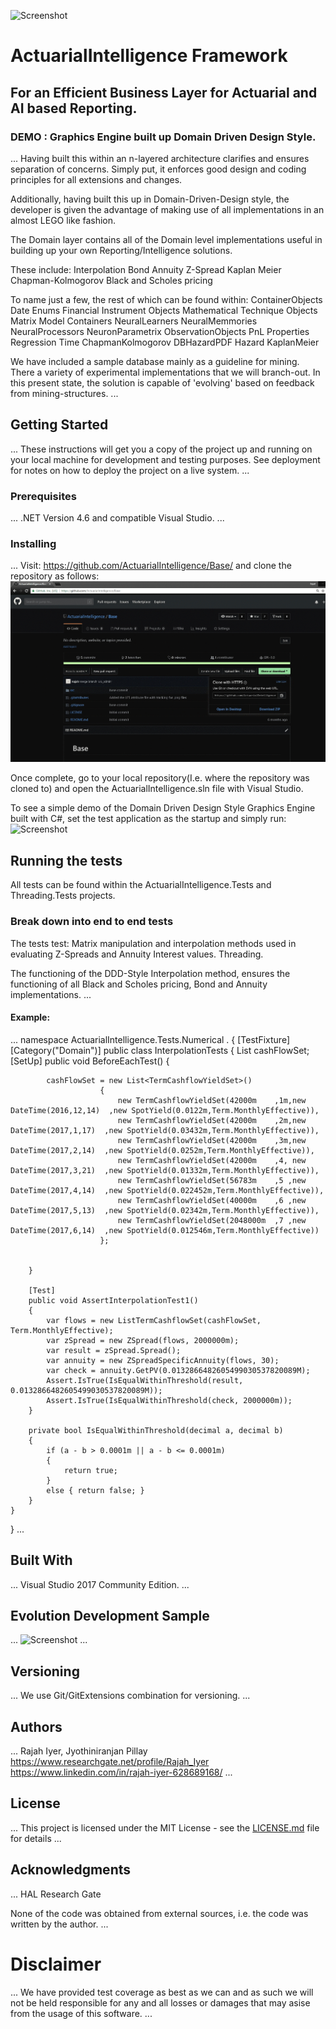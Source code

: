![Screenshot](Ai.png)
# ActuarialIntelligence Framework 
## For an Efficient Business Layer for Actuarial and AI based Reporting.
### DEMO : Graphics Engine built up Domain Driven Design Style. 
...
Having built this within an n-layered architecture clarifies and ensures separation of concerns. Simply put, it enforces 
good design and coding principles for all extensions and changes.

Additionally, having built this up in Domain-Driven-Design style, the developer is given the advantage of making use of 
all implementations in an almost LEGO like fashion.   

The Domain layer contains all of the Domain level implementations useful in building up your own Reporting/Intelligence 
solutions. 

These include: 
	Interpolation 
	Bond
	Annuity
	Z-Spread
	Kaplan Meier
	Chapman-Kolmogorov
	Black and Scholes pricing
	
To name just a few, the rest of which can be found within:
	ContainerObjects
	Date
	Enums
	Financial Instrument Objects
	Mathematical Technique Objects
	Matrix
	Model Containers
	NeuralLearners
	NeuralMemmories
	NeuralProcessors
	NeuronParametrix
	ObservationObjects
	PnL
	Properties
	Regression
	Time
	ChapmanKolmogorov
	DBHazardPDF
	Hazard
	KaplanMeier

We have included a sample database mainly as a guideline for mining.
There a variety of experimental implementations that we will branch-out.
In this present state, the solution is capable of 'evolving' based on feedback from mining-structures. 
...
	

## Getting Started
...
These instructions will get you a copy of the project up and running on your local machine for development and testing purposes. See deployment for notes on how to deploy the project on a live system.
...

### Prerequisites
...
.NET Version 4.6 and compatible Visual Studio.
...
### Installing
...
Visit: https://github.com/ActuarialIntelligence/Base/ and clone the repository as follows:
![Screenshot](Clone.gif)

Once complete, go to your local repository(I.e. where the repository was cloned to) and open the ActuarialIntelligence.sln 
file with Visual Studio.

To see a simple demo of the Domain Driven Design Style Graphics Engine built with C#, set the test application as the startup and simply run:   
![Screenshot](AppStarting.gif)

## Running the tests

All tests can be found within the ActuarialIntelligence.Tests and Threading.Tests projects. 

### Break down into end to end tests

The tests test:
Matrix manipulation and interpolation methods used in evaluating Z-Spreads and Annuity Interest values.
Threading.

The functioning of the DDD-Style Interpolation method, ensures the functioning of all Black and Scholes pricing, 
Bond and Annuity implementations.
 ...
#### Example:
...
namespace ActuarialIntelligence.Tests.Numerical																								.
{
    [TestFixture]
    [Category("Domain")]
    public class InterpolationTests
    {
        List<TermCashflowYieldSet> cashFlowSet;
        [SetUp]
        public void BeforeEachTest()
        {

            cashFlowSet = new List<TermCashflowYieldSet>()
                        {
                            new TermCashflowYieldSet(42000m    ,1m,new DateTime(2016,12,14)  ,new SpotYield(0.0122m,Term.MonthlyEffective)),
                            new TermCashflowYieldSet(42000m    ,2m,new DateTime(2017,1,17)  ,new SpotYield(0.03432m,Term.MonthlyEffective)),
                            new TermCashflowYieldSet(42000m    ,3m,new DateTime(2017,2,14)  ,new SpotYield(0.0252m,Term.MonthlyEffective)),
                            new TermCashflowYieldSet(42000m    ,4, new DateTime(2017,3,21)  ,new SpotYield(0.01332m,Term.MonthlyEffective)),
                            new TermCashflowYieldSet(56783m    ,5 ,new DateTime(2017,4,14)  ,new SpotYield(0.022452m,Term.MonthlyEffective)),
                            new TermCashflowYieldSet(40000m    ,6 ,new DateTime(2017,5,13)  ,new SpotYield(0.02342m,Term.MonthlyEffective)),
                            new TermCashflowYieldSet(2048000m  ,7 ,new DateTime(2017,6,14)  ,new SpotYield(0.012546m,Term.MonthlyEffective))
                        };


        }

        [Test]
        public void AssertInterpolationTest1()
        {
            var flows = new ListTermCashflowSet(cashFlowSet, Term.MonthlyEffective);
            var zSpread = new ZSpread(flows, 2000000m);
            var result = zSpread.Spread();
            var annuity = new ZSpreadSpecificAnnuity(flows, 30);
            var check = annuity.GetPV(0.0132866482605499030537820089M);
            Assert.IsTrue(IsEqualWithinThreshold(result, 0.0132866482605499030537820089M));
            Assert.IsTrue(IsEqualWithinThreshold(check, 2000000m));
        }

        private bool IsEqualWithinThreshold(decimal a, decimal b)
        {
            if (a - b > 0.0001m || a - b <= 0.0001m)
            {
                return true;
            }
            else { return false; }
        }
    }
}
...

## Built With
...
Visual Studio 2017 Community Edition.
...
## Evolution Development Sample
...
![Screenshot](AI.gif)
...
## Versioning
...
We use Git/GitExtensions combination for versioning.
...
## Authors
...
Rajah Iyer, Jyothiniranjan Pillay
https://www.researchgate.net/profile/Rajah_Iyer
https://www.linkedin.com/in/rajah-iyer-628689168/
...

## License
...
This project is licensed under the MIT License - see the [LICENSE.md](LICENSE.md) file for details
...
## Acknowledgments
...
HAL
Research Gate

None of the code was obtained from external sources, i.e. the code was written by the author.
...
# Disclaimer
...
We have provided test coverage as best as we can and as such we will not be held responsible for any and all losses or damages that may asise from the usage of this software.
...
